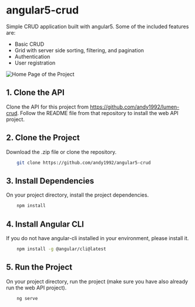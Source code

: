 # angular5-crud
Simple CRUD application built with angular5. Some of the included features are:
-    Basic CRUD
-    Grid with server side sorting, filtering, and pagination
-    Authentication
-    User registration

![Home Page of the Project](http://i66.tinypic.com/2a8m1li.png)

## 1. Clone the API
Clone the API for this project from https://github.com/andy1992/lumen-crud. Follow the README file from that repository to install the web API project.

## 2. Clone the Project
Download the .zip file or clone the repository.
```sh
    git clone https://github.com/andy1992/angular5-crud
```
    
## 3. Install Dependencies
On your project directory, install the project dependencies.
```sh
    npm install
```

## 4. Install Angular CLI
If you do not have angular-cli installed in your environment, please install it.
```sh
    npm install -g @angular/cli@latest
```
    
## 5. Run the Project
On your project directory, run the project (make sure you have also already run the web API project).
```sh
    ng serve
```
